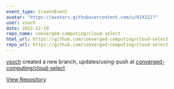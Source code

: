 ```yaml
---
event_type: CreateEvent
avatar: "https://avatars.githubusercontent.com/u/814322?"
user: vsoch
date: 2022-12-10
repo_name: converged-computing/cloud-select
html_url: https://github.com/converged-computing/cloud-select
repo_url: https://github.com/converged-computing/cloud-select
---
```


<a href='https://github.com/vsoch' target='_blank'>vsoch</a> created a new branch, updates/using-push at <a href='https://github.com/converged-computing/cloud-select' target='_blank'>converged-computing/cloud-select</a>

<a href='https://github.com/converged-computing/cloud-select' target='_blank'>View Repository</a>